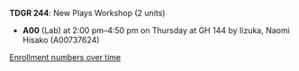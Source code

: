 **TDGR 244**: New Plays Workshop (2 units)

- **A00** (Lab) at 2:00 pm–4:50 pm on Thursday at GH 144 by Iizuka, Naomi Hisako (A00737624)

[Enrollment numbers over time](./TDGR244.tsv)
